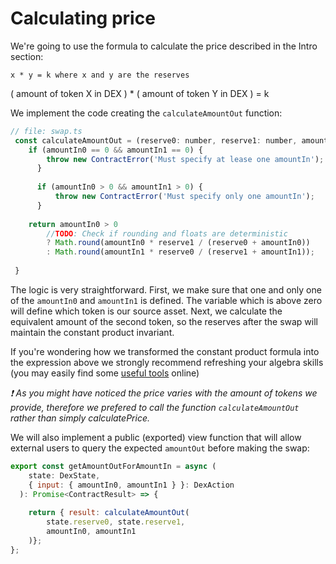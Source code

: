 # Calculating price

We're going to use the formula to calculate the price described in the Intro section: 

```
x * y = k where x and y are the reserves
```
( amount of token X in DEX ) * ( amount of token Y in DEX ) = k

We implement the code creating the `calculateAmountOut` function:

```javascript
// file: swap.ts
 const calculateAmountOut = (reserve0: number, reserve1: number, amountIn0: number, amountIn1: number) => {
    if (amountIn0 == 0 && amountIn1 == 0) {
        throw new ContractError('Must specify at lease one amountIn');
      }
  
      if (amountIn0 > 0 && amountIn1 > 0) {
          throw new ContractError('Must specify only one amountIn');
      }
  
    return amountIn0 > 0 
        //TODO: Check if rounding and floats are deterministic
        ? Math.round(amountIn0 * reserve1 / (reserve0 + amountIn0))
        : Math.round(amountIn1 * reserve0 / (reserve1 + amountIn1));
    
 }
```

The logic is very straightforward. First, we make sure that one and only one of the `amountIn0` and `amountIn1` is defined. The variable which is above zero will define which token is our source asset. Next, we calculate the equivalent amount of the second token, so the reserves after the swap will maintain the constant product invariant.  

If you're wondering how we transformed the constant product formula into the expression above we strongly recommend refreshing your algebra skills (you may easily find some [useful tools](https://www.dreamstime.com/math-educational-game-children-counting-equations-mathematics-worksheet-animals-faces-math-educational-game-children-image115042566) online)

*❗ As you might have noticed the price varies with the amount of tokens we provide, therefore we prefered to call the function `calculateAmountOut` rather than simply calculatePrice.* 

We will also implement a public (exported) view function that will allow external users to query the expected `amountOut` before making the swap: 

```javascript
export const getAmountOutForAmountIn = async (
    state: DexState,
    { input: { amountIn0, amountIn1 } }: DexAction
  ): Promise<ContractResult> => {
    
    return { result: calculateAmountOut(
        state.reserve0, state.reserve1,
        amountIn0, amountIn1
    )};
};
```